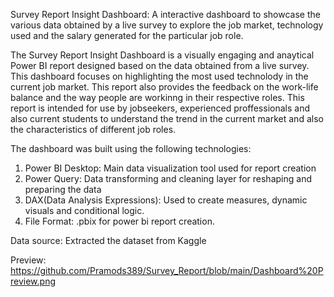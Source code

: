 Survey Report Insight Dashboard:
A interactive dashboard to showcase the various data obtained by a live survey to explore the job market, technology used and the salary generated for the particular job role.

The Survey Report Insight Dashboard is a visually engaging and anaytical Power BI report designed based on the data obtained from a live survey. This dashboard focuses on highlighting the most used technolody in the current job market. This report also 
provides the feedback on the work-life balance and the way people are workinng in their respective roles. This report is intended for use by jobseekers, experienced proffessionals and also current students to understand the trend in the current market and also the characteristics of different job roles.

The dashboard was built using the following technologies:
1. Power BI Desktop: Main data visualization tool used for report creation
2. Power Query: Data transforming and cleaning layer for reshaping and preparing the data
3. DAX(Data Analysis Expressions): Used to create measures, dynamic visuals and conditional logic.
4. File Format: .pbix for power bi report creation.

Data source:
Extracted the dataset from Kaggle

Preview:
https://github.com/Pramods389/Survey_Report/blob/main/Dashboard%20Preview.png

